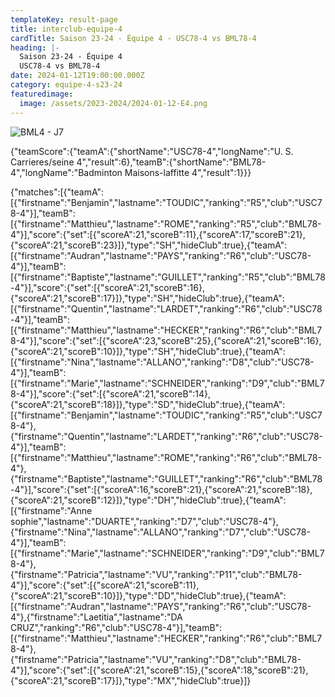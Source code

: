 ```yaml
---
templateKey: result-page
title: interclub-equipe-4
cardTitle: Saison 23-24 - Équipe 4 - USC78-4 vs BML78-4 
heading: |-
  Saison 23-24 - Équipe 4
  USC78-4 vs BML78-4
date: 2024-01-12T19:00:00.000Z
category: equipe-4-s23-24
featuredimage:
  image: /assets/2023-2024/2024-01-12-E4.png
---
```

![](/assets/2023-2024/2024-01-12-E4.png "BML4 - J7")

<teamscoreboard>{"teamScore":{"teamA":{"shortName":"USC78-4","longName":"U. S. Carrieres/seine 4","result":6},"teamB":{"shortName":"BML78-4","longName":"Badminton Maisons-laffitte 4","result":1}}}</teamscoreboard>

<scoreboard>{"matches":[{"teamA":[{"firstname":"Benjamin","lastname":"TOUDIC","ranking":"R5","club":"USC78-4"}],"teamB":[{"firstname":"Matthieu","lastname":"ROME","ranking":"R5","club":"BML78-4"}],"score":{"set":[{"scoreA":21,"scoreB":11},{"scoreA":17,"scoreB":21},{"scoreA":21,"scoreB":23}]},"type":"SH","hideClub":true},{"teamA":[{"firstname":"Audran","lastname":"PAYS","ranking":"R6","club":"USC78-4"}],"teamB":[{"firstname":"Baptiste","lastname":"GUILLET","ranking":"R5","club":"BML78-4"}],"score":{"set":[{"scoreA":21,"scoreB":16},{"scoreA":21,"scoreB":17}]},"type":"SH","hideClub":true},{"teamA":[{"firstname":"Quentin","lastname":"LARDET","ranking":"R6","club":"USC78-4"}],"teamB":[{"firstname":"Matthieu","lastname":"HECKER","ranking":"R6","club":"BML78-4"}],"score":{"set":[{"scoreA":23,"scoreB":25},{"scoreA":21,"scoreB":16},{"scoreA":21,"scoreB":10}]},"type":"SH","hideClub":true},{"teamA":[{"firstname":"Nina","lastname":"ALLANO","ranking":"D8","club":"USC78-4"}],"teamB":[{"firstname":"Marie","lastname":"SCHNEIDER","ranking":"D9","club":"BML78-4"}],"score":{"set":[{"scoreA":21,"scoreB":14},{"scoreA":21,"scoreB":18}]},"type":"SD","hideClub":true},{"teamA":[{"firstname":"Benjamin","lastname":"TOUDIC","ranking":"R5","club":"USC78-4"},{"firstname":"Quentin","lastname":"LARDET","ranking":"R6","club":"USC78-4"}],"teamB":[{"firstname":"Matthieu","lastname":"ROME","ranking":"R6","club":"BML78-4"},{"firstname":"Baptiste","lastname":"GUILLET","ranking":"R6","club":"BML78-4"}],"score":{"set":[{"scoreA":16,"scoreB":21},{"scoreA":21,"scoreB":18},{"scoreA":21,"scoreB":12}]},"type":"DH","hideClub":true},{"teamA":[{"firstname":"Anne sophie","lastname":"DUARTE","ranking":"D7","club":"USC78-4"},{"firstname":"Nina","lastname":"ALLANO","ranking":"D7","club":"USC78-4"}],"teamB":[{"firstname":"Marie","lastname":"SCHNEIDER","ranking":"D9","club":"BML78-4"},{"firstname":"Patricia","lastname":"VU","ranking":"P11","club":"BML78-4"}],"score":{"set":[{"scoreA":21,"scoreB":11},{"scoreA":21,"scoreB":10}]},"type":"DD","hideClub":true},{"teamA":[{"firstname":"Audran","lastname":"PAYS","ranking":"R6","club":"USC78-4"},{"firstname":"Laetitia","lastname":"DA CRUZ","ranking":"R6","club":"USC78-4"}],"teamB":[{"firstname":"Matthieu","lastname":"HECKER","ranking":"R6","club":"BML78-4"},{"firstname":"Patricia","lastname":"VU","ranking":"D8","club":"BML78-4"}],"score":{"set":[{"scoreA":21,"scoreB":15},{"scoreA":18,"scoreB":21},{"scoreA":21,"scoreB":17}]},"type":"MX","hideClub":true}]}</scoreboard>